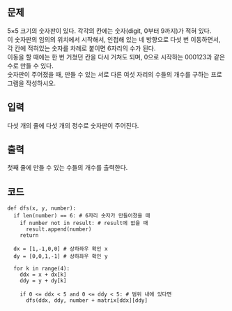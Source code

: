 ## 문제  
5×5 크기의 숫자판이 있다. 각각의 칸에는 숫자(digit, 0부터 9까지)가 적혀 있다.  
이 숫자판의 임의의 위치에서 시작해서, 인접해 있는 네 방향으로 다섯 번 이동하면서, 각 칸에 적혀있는 숫자를 차례로 붙이면 6자리의 수가 된다.  
이동을 할 때에는 한 번 거쳤던 칸을 다시 거쳐도 되며, 0으로 시작하는 000123과 같은 수로 만들 수 있다.  
숫자판이 주어졌을 때, 만들 수 있는 서로 다른 여섯 자리의 수들의 개수를 구하는 프로그램을 작성하시오.  

## 입력  
다섯 개의 줄에 다섯 개의 정수로 숫자판이 주어진다.  

## 출력  
첫째 줄에 만들 수 있는 수들의 개수를 출력한다.  

## 코드  
```
def dfs(x, y, number):
  if len(number) == 6: # 6자리 숫자가 만들어졌을 때
    if number not in result: # result에 없을 때
      result.append(number)
    return
    
  dx = [1,-1,0,0] # 상하좌우 확인 x
  dy = [0,0,1,-1] # 상하좌우 확인 y
  
  for k in range(4):
    ddx = x + dx[k]
    ddy = y + dy[k]
    
    if 0 <= ddx < 5 and 0 <= ddy < 5: # 범위 내에 있다면
      dfs(ddx, ddy, number + matrix[ddx][ddy]
```
